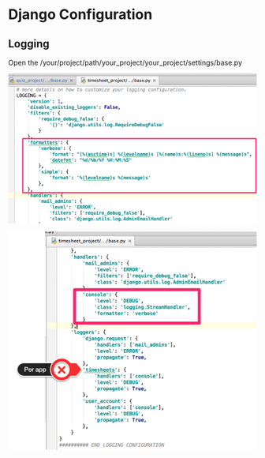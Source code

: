 # Django Configuration


## Logging

Open the /your/project/path/your_project/your_project/settings/base.py

![Django Logging 1](./images/image052.png "Django Logging 1")

![Django Logging 2](./images/image053.png "Django Logging 2")

